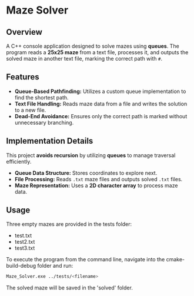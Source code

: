 # Maze Solver

## Overview
A C++ console application designed to solve mazes using **queues**. The program reads a **25x25 maze** from a text file, processes it, and outputs the solved maze in another text file, marking the correct path with `#`.  

## Features
- **Queue-Based Pathfinding:** Utilizes a custom queue implementation to find the shortest path.
- **Text File Handling:** Reads maze data from a file and writes the solution to a new file.
- **Dead-End Avoidance:** Ensures only the correct path is marked without unnecessary branching.

## Implementation Details
This project **avoids recursion** by utilizing **queues** to manage traversal efficiently.

- **Queue Data Structure:** Stores coordinates to explore next.
- **File Processing:** Reads `.txt` maze files and outputs solved `.txt` files.
- **Maze Representation:** Uses a **2D character array** to process maze data.

## Usage
Three empty mazes are provided in the tests folder:
- test.txt
- test2.txt
- test3.txt

  
To execute the program from the command line, navigate into the cmake-build-debug folder and run:

```sh
Maze_Solver.exe ../tests/<filename>
```

The solved maze will be saved in the 'solved' folder.
